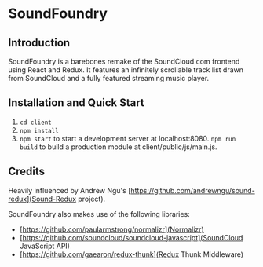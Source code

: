 # SoundFoundry

## Introduction

SoundFoundry is a barebones remake of the SoundCloud.com frontend using React and Redux. It features an infinitely scrollable track list drawn from SoundCloud and a fully featured streaming music player.

## Installation and Quick Start

1. `cd client`
2. `npm install`
3. `npm start` to start a development server at localhost:8080. `npm run build` to build a production module at client/public/js/main.js.

## Credits

Heavily influenced by Andrew Ngu's [https://github.com/andrewngu/sound-redux](Sound-Redux project).

SoundFoundry also makes use of the following libraries:

* [https://github.com/paularmstrong/normalizr](Normalizr)
* [https://github.com/soundcloud/soundcloud-javascript](SoundCloud JavaScript API)
* [https://github.com/gaearon/redux-thunk](Redux Thunk Middleware)
